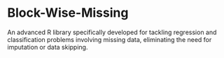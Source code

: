 # Block-Wise-Missing
An advanced R library specifically developed for tackling regression and classification problems involving missing data, eliminating the need for imputation or data skipping.
